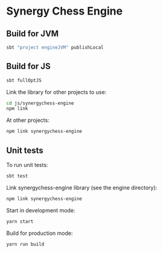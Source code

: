 # Synergy Chess Engine

## Build for JVM

```sh
sbt "project engineJVM" publishLocal
```

## Build for JS

```sh
sbt fullOptJS
```

Link the library for other projects to use:

```sh
cd js/synergychess-engine
npm link
```

At other projects:

```sh
npm link synergychess-engine
```

## Unit tests

To run unit tests:

```sh
sbt test
```




Link synergychess-engine library (see the engine directory):

```sh
npm link synergychess-engine
```

Start in development mode:

```sh
yarn start
```

Build for production mode:

```sh
yarn run build
```

